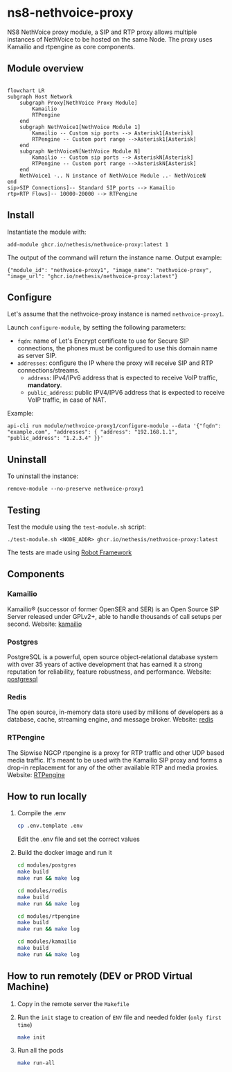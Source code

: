 # ns8-nethvoice-proxy

NS8 NethVoice proxy module, a SIP and RTP proxy allows multiple instances of
NethVoice to be hosted on the same Node.
The proxy uses Kamailio and rtpengine as core components.

## Module overview

```mermaid

flowchart LR
subgraph Host Network
    subgraph Proxy[NethVoice Proxy Module]
        Kamailio
        RTPengine
    end
    subgraph NethVoice1[NethVoice Module 1]
        Kamailio -- Custom sip ports --> Asterisk1[Asterisk]
        RTPengine -- Custom port range -->Asterisk1[Asterisk]
    end
    subgraph NethVoiceN[NethVoice Module N]
        Kamailio -- Custom sip ports --> AsteriskN[Asterisk]
        RTPengine -- Custom port range -->AsteriskN[Asterisk]
    end
    NethVoice1 -.. N instance of NethVoice Module ..- NethVoiceN
end
sip>SIP Connections]-- Standard SIP ports --> Kamailio
rtp>RTP Flows]-- 10000-20000 --> RTPengine
```

## Install

Instantiate the module with:

    add-module ghcr.io/nethesis/nethvoice-proxy:latest 1

The output of the command will return the instance name.
Output example:

    {"module_id": "nethvoice-proxy1", "image_name": "nethvoice-proxy", "image_url": "ghcr.io/nethesis/nethvoice-proxy:latest"}

## Configure

Let's assume that the nethvoice-proxy instance is named `nethvoice-proxy1`.

Launch `configure-module`, by setting the following parameters:

- `fqdn`: name of Let's Encrypt certificate to use for Secure SIP connections, the phones must be
   configured to use this domain name as server SIP.
- `addresses`: configure the IP where the proxy will receive SIP and RTP connections/streams.
  - `address`: IPv4/IPv6 address that is expected to receive VoIP traffic, **mandatory**.
  - `public_address`: public IPV4/IPV6 address that is expected to receive
    VoIP traffic, in case of NAT.

Example:

    api-cli run module/nethvoice-proxy1/configure-module --data '{"fqdn": "example.com", "addresses": { "address": "192.168.1.1", "public_address": "1.2.3.4" }}'

## Uninstall

To uninstall the instance:

    remove-module --no-preserve nethvoice-proxy1

## Testing

Test the module using the `test-module.sh` script:

    ./test-module.sh <NODE_ADDR> ghcr.io/nethesis/nethvoice-proxy:latest

The tests are made using [Robot Framework](https://robotframework.org/)

## Components

### Kamailio

Kamailio® (successor of former OpenSER and SER) is an Open Source SIP Server
released under GPLv2+, able to handle thousands of call setups per second.
Website: [kamailio](https://www.kamailio.org/w/)

### Postgres

PostgreSQL is a powerful, open source object-relational database system with over
35 years of active development that has earned it a strong reputation for
reliability, feature robustness, and performance.
Website: [postgresql](https://www.postgresql.org/)

### Redis

The open source, in-memory data store used by millions of developers as a
database, cache, streaming engine, and message broker.
Website: [redis](https://redis.io/)

### RTPengine

The Sipwise NGCP rtpengine is a proxy for RTP traffic and other UDP based media
traffic. It's meant to be used with the Kamailio SIP proxy and forms a drop-in
replacement for any of the other available RTP and media proxies.
Website: [RTPengine](https://github.com/sipwise/rtpengine)

## How to run locally

1. Compile the .env

   ```bash
   cp .env.template .env
   ```

   Edit the .env file and set the correct values

1. Build the docker image and run it

   ```bash
   cd modules/postgres
   make build
   make run && make log

   cd modules/redis
   make build
   make run && make log

   cd modules/rtpengine
   make build
   make run && make log

   cd modules/kamailio
   make build
   make run && make log
   ```

## How to run remotely (DEV or PROD Virtual Machine)

1. Copy in the remote server the `Makefile`
1. Run the `init` stage to creation of `ENV` file and needed folder
   (`only first time`)

   ```bash
   make init
   ```

1. Run all the pods

   ```bash
   make run-all
   ```

